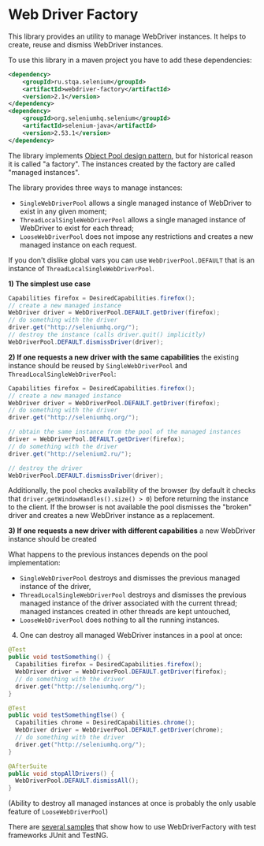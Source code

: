 Web Driver Factory
====================

This library provides an utility to manage WebDriver instances. It helps to create, reuse and dismiss WebDriver instances.

To use this library in a maven project you have to add these dependencies:

```xml
<dependency>
    <groupId>ru.stqa.selenium</groupId>
    <artifactId>webdriver-factory</artifactId>
    <version>2.1</version>
</dependency>
<dependency>
    <groupId>org.seleniumhq.selenium</groupId>
    <artifactId>selenium-java</artifactId>
    <version>2.53.1</version>
</dependency>
```

The library implements [Object Pool design pattern](http://sourcemaking.com/design_patterns/object_pool), but for historical reason it is called "a factory". The instances created by the factory are called "managed instances".

The library provides three ways to manage instances:
* `SingleWebDriverPool` allows a single managed instance of WebDriver to exist in any given moment;
* `ThreadLocalSingleWebDriverPool` allows a single managed instance of WebDriver to exist for each thread;
* `LooseWebDriverPool` does not impose any restrictions and creates a new managed instance on each request.

If you don't dislike global vars you can use `WebDriverPool.DEFAULT` that is an instance of `ThreadLocalSingleWebDriverPool`.

**1) The simplest use case**

```java
Capabilities firefox = DesiredCapabilities.firefox();
// create a new managed instance
WebDriver driver = WebDriverPool.DEFAULT.getDriver(firefox);
// do something with the driver
driver.get("http://seleniumhq.org/");
// destroy the instance (calls driver.quit() implicitly)
WebDriverPool.DEFAULT.dismissDriver(driver);
```

**2) If one requests a new driver with the same capabilities** the existing instance should be reused by `SingleWebDriverPool` and `ThreadLocalSingleWebDriverPool`:

```java
Capabilities firefox = DesiredCapabilities.firefox();
// create a new managed instance
WebDriver driver = WebDriverPool.DEFAULT.getDriver(firefox);
// do something with the driver
driver.get("http://seleniumhq.org/");

// obtain the same instance from the pool of the managed instances
driver = WebDriverPool.DEFAULT.getDriver(firefox);
// do something with the driver
driver.get("http://selenium2.ru/");

// destroy the driver
WebDriverPool.DEFAULT.dismissDriver(driver);
```

Additionally, the pool checks availability of the browser (by default it checks that `driver.getWindowHandles().size() > 0`) before returning the instance to the client. If the browser is not available the pool dismisses the "broken" driver and creates a new WebDriver instance as a replacement. 

**3) If one requests a new driver with different capabilities** a new WebDriver instance should be created 

What happens to the previous instances depends on the pool implementation:
* `SingleWebDriverPool` destroys and dismisses the previous managed instance of the driver,
* `ThreadLocalSingleWebDriverPool` destroys and dismisses the previous managed instance of the driver associated with the current thread; managed instances created in other threads are kept untouched,
* `LooseWebDriverPool` does nothing to all the running instances.

4) One can destroy all managed WebDriver instances in a pool at once:

```java
@Test
public void testSomething() {
  Capabilities firefox = DesiredCapabilities.firefox();
  WebDriver driver = WebDriverPool.DEFAULT.getDriver(firefox);
  // do something with the driver
  driver.get("http://seleniumhq.org/");
}

@Test
public void testSomethingElse() {
  Capabilities chrome = DesiredCapabilities.chrome();
  WebDriver driver = WebDriverPool.DEFAULT.getDriver(chrome);
  // do something with the driver
  driver.get("http://seleniumhq.org/");
}

@AfterSuite
public void stopAllDrivers() {
  WebDriverPool.DEFAULT.dismissAll();
}
```

(Ability to destroy all managed instances at once is probably the only usable feature of `LooseWebDriverPool`)

There are [several samples](https://github.com/barancev/webdriver-factory-samples/tree/master/src/test/java/ru/stqa/selenium/factory/samples) that show how to use WebDriverFactory with test frameworks JUnit and TestNG.
